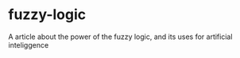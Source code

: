 # fuzzy-logic
A article about the power of the fuzzy logic, and its uses for artificial inteliggence
